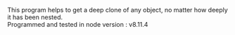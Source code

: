 This program helps to get a deep clone of any object, no matter how deeply it has been nested.  
Programmed and tested in node version : v8.11.4